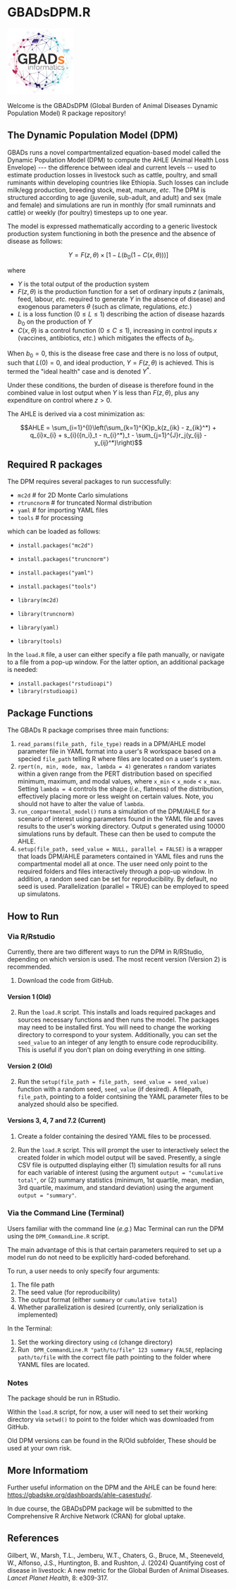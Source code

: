 # GBADsDPM.R

<img src= "https://github.com/GBADsInformatics/GBADsDPM.R/blob/main/img/GBADs.png" width="150">

Welcome is the GBADsDPM (Global Burden of Animal Diseases Dynamic Population Model) R package repository!

## The Dynamic Population Model (DPM)

GBADs runs a novel compartmentalized equation-based model called the Dynamic Population Model (DPM) to compute the AHLE (Animal Health Loss Envelope) --- the difference between ideal and current levels -- used to estimate production losses in livestock such as cattle, poultry, and small ruminants within developing countries like Ethiopia. Such losses can include milk/egg production, breeding stock, meat, manure, *etc*. The DPM is structured according to age (juvenile, sub-adult, and adult) and sex (male and female) and simulations are run in monthly (for small ruminnats and cattle) or weekly (for poultry) timesteps up to one year.

The model is expressed mathematically according to a generic livestock production system functioning in both the presence and the absence of disease as follows:

```math
Y = F(z, \theta) \times [1 - L(b_0(1 - C(x, \theta)))]
```
where 

- $Y$ is the total output of the production system
- $F(z, \theta)$ is the production function for a set of ordinary inputs $z$ (animals, feed, labour, *etc.* required to generate $Y$ in the absence of disease) and exogenous parameters $\theta$ (such as climate, regulations, *etc.*)
- $L$ is a loss function ($0 \leq L \leq 1$) describing the action of disease hazards $b_0$ on the production of $Y$
- $C(x, \theta)$ is a control function ($0 \leq C \leq 1$), increasing in control inputs $x$ (vaccines, antibiotics, *etc.*) which mitigates the effects of $b_0$.

When $b_0 = 0$, this is the disease free case and there is no loss of output, such that $L(0) = 0$, and ideal production, $Y = F(z, \theta)$ is achieved. This is termed the "ideal health" case and is denoted $Y^*$.

Under these conditions, the burden of disease is therefore found in the combined value in lost output when $Y$ is less than $F(z, \theta)$, plus any expenditure on control where $z > 0$.

The AHLE is derived via a cost minimization as:

```math
AHLE = \sum_{i=1}^{I}\left(\sum_{k=1}^{K}p_k(z_{ik} - z_{ik}^*) + q_{i}x_{i} + s_{i}({n_i}_t - n_{i}^*)_t - \sum_{j=1}^{J}r_j(y_{ij} - y_{ij}^*)\right)
```

## Required R packages

The DPM requires several packages to run successfully:

- ```mc2d``` # for 2D Monte Carlo simulations
- ```rtruncnorm``` # for truncated Normal distribution
- ```yaml```  # for importing YAML files
- ```tools```  # for processing

which can be loaded as follows:

- ```install.packages("mc2d")``` 
- ```install.packages("truncnorm")``` 
- ```install.packages("yaml")```
- ```install.packages("tools")```

- ```library(mc2d)```
- ```library(truncnorm)```
- ```library(yaml)```
- ```library(tools)```

In the ```load.R``` file, a user can either specify a file path manually, or navigate to a file from a pop-up window. For the latter option, an additional package is needed:

- ```install.packages("rstudioapi")```
- ```library(rstudioapi)```

## Package Functions

The GBADs R package comprises three main functions:

1.    ```read_params(file_path, file_type)``` reads in a DPM/AHLE model parameter file in YAML format into a user's R workspace based on a specied ```file_path``` telling R where files are located on a user's system.
2.    ```rpert(n, min, mode, max, lambda = 4)``` generates ```n``` random variates within a given range from the PERT distribution based on specified minimum, maximum, and modal values, where ```x_min``` $<$ ```x_mode``` $<$ ```x_max```. Setting ```lambda = 4``` controls the shape (*i.e.*, flatness) of the distribution, effectively placing more or less weight on certain values. Note, you should not have to alter the value of `lambda`.
3.   ```run_compartmental_model()``` runs a simulation of the DPM/AHLE for a scenario of interest using parameters found in the YAML file and saves results to the user's working directory. Output s generated using 10000 simulations runs by default. These can then be used to compute the AHLE.
4.  ```setup(file_path, seed_value = NULL, parallel = FALSE)``` is a wrapper that loads DPM/AHLE parameters contained in YAML files and runs the compartmental model all at once. The user need only point to the required folders and files interactively through a pop-up window. In addition, a random seed can be set for reproducibility. By default, no seed is used. Parallelization (parallel = TRUE) can be employed to speed up simulatons.

## How to Run

### Via R/Rstudio

Currently, there are two different ways to run the DPM in R/RStudio, depending on which version is used. The most recent version (Version 2) is recommended.

1. Download the code from GitHub.

#### Version 1 (Old)

2. Run the `load.R` script. This installs and loads required packages and sources necessary functions and then runs the model. The packages may need to be installed first. You will need to change the working directory to correspond to your system. Additionally, you can set the `seed_value` to an integer of any length to ensure code reproducibility. This is useful if you don't plan on doing everything in one sitting. 

#### Version 2 (Old)

2. Run the ```setup(file_path = file_path, seed_value = seed_value)``` function with a random seed, `seed_value` (if desired). A filepath, `file_path`, pointing to a folder contsining the YAML parameter files to be analyzed should also be specified.

#### Versions 3, 4, 7 and 7.2 (Current)

1. Create a folder containing the desired YAML files to be processed.

2. Run the `load.R` script. This will prompt the user to interactively select the created folder in which model output will be saved. Presently, a single CSV file is outputted displaying either (1) simulation results for all runs for each variable of interest (using the argument `output = "cumulative total"`, or (2) summary statistics (minimum, 1st quartile, mean, median, 3rd quartile, maximum, and standard deviation) using the argument `output = "summary"`.

### Via the Command Line (Terminal)

Users familiar with the command line (*e.g.*) Mac Terminal can run the DPM using the ```DPM_CommandLine.R``` script.

The main advantage of this is that certain parameters required to set up a model run do not need to be explicitly hard-coded beforehand.

To run, a user needs to only specify four arguments:

1. The file path
2. The seed value (for reproducibility)
3. The output format (either ``summary`` or ```cumulative total```)
4. Whether parallelization is desired (currently, only serialization is implemented)

In the Terminal:

1. Set the working directory using ```cd``` (change directory)
2. Run ``` DPM_CommandLine.R "path/to/file" 123 summary FALSE```, replacing ```path/to/file``` with the correct file path pointing to the folder where YANML files are located.

### Notes

The package should be run in RStudio.

Within the `load.R` script, for now, a user will need to set their working directory via `setwd()` to point to the folder which was downloaded from GitHub.

Old DPM versions can be found in the R/Old subfolder, These should be used at your own risk.

## More Informatiom

Further useful information on the DPM and the AHLE can be found here: https://gbadske.org/dashboards/ahle-casestudy/. 

In due course, the GBADsDPM package will be submitted to the Comprehensive R Archive Network (CRAN) for global uptake.

## References

Gilbert, W., Marsh, T.L., Jemberu, W.T., Chaters, G., Bruce, M., Steeneveld, W., Alfonso, J.S., Huntington, B. and Rushton, J. (2024) Quantifying cost of disease in livestock: A new metric for the Global Burden of Animal Diseases. *Lancet Planet Health*, 8: e309-317.
